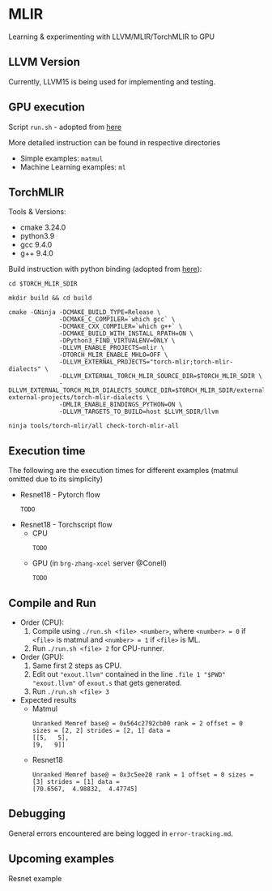 # MLIR
Learning & experimenting with LLVM/MLIR/TorchMLIR to GPU

## LLVM Version
Currently, LLVM15 is being used for implementing and testing.

## GPU execution
Script `run.sh` - adopted from [here](https://github.com/zzzDavid/mlir-playground/blob/main/gpu-backend/compile.sh)

More detailed instruction can be found in respective directories
* Simple examples: `matmul`
* Machine Learning examples: `ml`

## TorchMLIR
Tools & Versions:
* cmake 3.24.0
* python3.9
* gcc 9.4.0
* g++ 9.4.0

Build instruction with python binding (adopted from [here](https://github.com/llvm/torch-mlir/blob/main/build_tools/build_standalone.sh)):
```
cd $TORCH_MLIR_SDIR

mkdir build && cd build

cmake -GNinja -DCMAKE_BUILD_TYPE=Release \
              -DCMAKE_C_COMPILER=`which gcc` \
              -DCMAKE_CXX_COMPILER=`which g++` \
              -DCMAKE_BUILD_WITH_INSTALL_RPATH=ON \ 
              -DPython3_FIND_VIRTUALENV=ONLY \ 
              -DLLVM_ENABLE_PROJECTS=mlir \
              -DTORCH_MLIR_ENABLE_MHLO=OFF \
              -DLLVM_EXTERNAL_PROJECTS="torch-mlir;torch-mlir-dialects" \
              -DLLVM_EXTERNAL_TORCH_MLIR_SOURCE_DIR=$TORCH_MLIR_SDIR \
              -DLLVM_EXTERNAL_TORCH_MLIR_DIALECTS_SOURCE_DIR=$TORCH_MLIR_SDIR/externals/llvm-external-projects/torch-mlir-dialects \
              -DMLIR_ENABLE_BINDINGS_PYTHON=ON \
              -DLLVM_TARGETS_TO_BUILD=host $LLVM_SDIR/llvm

ninja tools/torch-mlir/all check-torch-mlir-all
```

## Execution time
The following are the execution times for different examples (matmul omitted due to its simplicity)
* Resnet18 - Pytorch flow
  ```
  TODO
  ```
* Resnet18 - Torchscript flow
  * CPU
    ```
    TODO
    ```
  * GPU (in `brg-zhang-xcel` server @Conell)
    ```
    TODO
    ```

## Compile and Run
* Order (CPU):
    1. Compile using `./run.sh <file> <number>`, where `<number> = 0` if `<file>` is matmul and `<number> = 1` if `<file>` is ML.
    2. Run `./run.sh <file> 2` for CPU-runner.
* Order (GPU):
    1. Same first 2 steps as CPU.
    2. Edit out `"exout.llvm"` contained in the line `.file 1 "$PWD" "exout.llvm"` of `exout.s` that gets generated.
    3. Run `./run.sh <file> 3`
* Expected results
  * Matmul
    ```
    Unranked Memref base@ = 0x564c2792cb00 rank = 2 offset = 0 sizes = [2, 2] strides = [2, 1] data =
    [[5,   5],
    [9,   9]]
    ```
  * Resnet18
    ```
    Unranked Memref base@ = 0x3c5ee20 rank = 1 offset = 0 sizes = [3] strides = [1] data =
    [70.6567,  4.98832,  4.47745]
    ```

## Debugging
General errors encountered are being logged in `error-tracking.md`.

## Upcoming examples
Resnet example